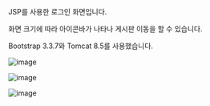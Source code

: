 JSP를 사용한 로그인 화면입니다. 

화면 크기에 따라 아이콘바가 나타나 게시판 이동을 할 수 있습니다. 

Bootstrap 3.3.7와 Tomcat 8.5를 사용했습니다.

![image](https://user-images.githubusercontent.com/82144761/144203276-2a89d924-9688-4bbc-b691-9baa129e4d48.png)

![image](https://user-images.githubusercontent.com/82144761/144207342-e8be5985-31ad-4c1a-9a5a-826627885c19.png)

![image](https://user-images.githubusercontent.com/82144761/144737544-03ef9ec8-fab8-4967-938c-280553a54ed3.png)
